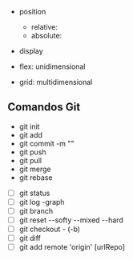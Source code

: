 - position
  - relative:
  - absolute:

- display
- flex: unidimensional
- grid: multidimensional

## Comandos Git

- git init
- git add
- git commit -m "<message>"
- git push
- git pull
- git merge
- git rebase

- [ ] git status
- [ ] git log -graph
- [ ] git branch
- [ ] git reset --softy --mixed --hard
- [ ] git checkout - (-b)
- [ ] git diff
- [ ] git add remote 'origin' [urlRepo]
